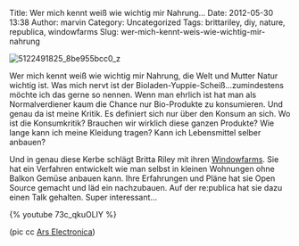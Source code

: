 Title: Wer mich kennt weiß wie wichtig mir Nahrung...
Date: 2012-05-30 13:38
Author: marvin
Category: Uncategorized
Tags: brittariley, diy, nature, republica, windowfarms
Slug: wer-mich-kennt-weis-wie-wichtig-mir-nahrung

![5122491825_8be955bcc0_z]({static}/images/5122491825_8be955bcc0_z.jpg)

Wer mich kennt weiß wie wichtig mir Nahrung, die Welt und Mutter Natur
wichtig ist. Was mich nervt ist der
Bioladen-Yuppie-Scheiß...zumindestens möchte ich das gerne so nennen.
Wenn man ehrlich ist hat man als Normalverdiener kaum die Chance nur
Bio-Produkte zu konsumieren. Und genau da ist meine Kritik. Es definiert
sich nur über den Konsum an sich. Wo ist die Konsumkritik? Brauchen wir
wirklich diese ganzen Produkte? Wie lange kann ich meine Kleidung
tragen? Kann ich Lebensmittel selber anbauen?

Und in genau diese Kerbe schlägt Britta Riley mit ihren
[Windowfarms](http://www.windowfarms.org/). Sie hat ein Verfahren
entwickelt wie man selbst in kleinen Wohnungen ohne Balkon Gemüse
anbauen kann. Ihre Erfahrungen und Pläne hat sie Open Source gemacht und
läd ein nachzubauen. Auf der re:publica hat sie dazu einen Talk
gehalten. Super interessant...

{% youtube 73c_qkuOLIY %}

(pic cc [Ars Electronica](http://www.flickr.com/photos/arselectronica/5122491825/))

